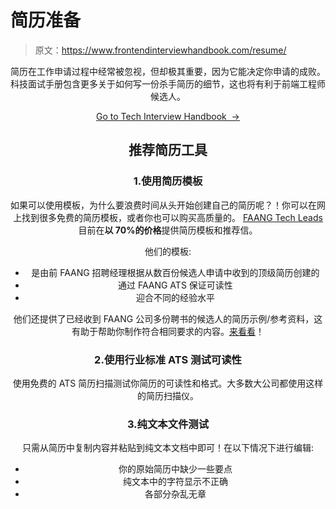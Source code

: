 # 简历准备

> 原文：<https://www.frontendinterviewhandbook.com/resume/>

<header>

简历在工作申请过程中经常被忽视，但却极其重要，因为它能决定你申请的成败。科技面试手册包含更多关于如何写一份杀手简历的细节，这也将有利于前端工程师候选人。

[Go to Tech Interview Handbook  →](https://www.techinterviewhandbook.org/resume/guide)

## 推荐简历工具[](#recommended-resume-tools "Direct link to heading")

### 1.使用简历模板[](#1-use-resume-templates "Direct link to heading")

如果可以使用模板，为什么要浪费时间从头开始创建自己的简历呢？！你可以在网上找到很多免费的简历模板，或者你也可以购买高质量的。 [FAANG Tech Leads](https://www.faangtechleads.com?utm_source=frontendinterviewhandbook&utm_medium=referral&utm_content=ats_template&aff=1e80c401fe7e2) 目前在**以 70%的价格**提供简历模板和推荐信。

他们的模板:

*   是由前 FAANG 招聘经理根据从数百份候选人申请中收到的顶级简历创建的
*   通过 FAANG ATS 保证可读性
*   迎合不同的经验水平

他们还提供了已经收到 FAANG 公司多份聘书的候选人的简历示例/参考资料，这有助于帮助你制作符合相同要求的内容。[来看看](https://www.faangtechleads.com?utm_source=frontendinterviewhandbook&utm_medium=referral&utm_content=ats_template&aff=1e80c401fe7e2)！

### 2.使用行业标准 ATS [](#2-test-readability-with-industry-standard-ats "Direct link to heading")测试可读性

使用免费的 ATS 简历扫描测试你简历的可读性和格式。大多数大公司都使用这样的简历扫描仪。

### 3.纯文本文件测试[](#3-the-plain-text-file-test "Direct link to heading")

只需从简历中复制内容并粘贴到纯文本文档中即可！在以下情况下进行编辑:

*   你的原始简历中缺少一些要点
*   纯文本中的字符显示不正确
*   各部分杂乱无章

</header>